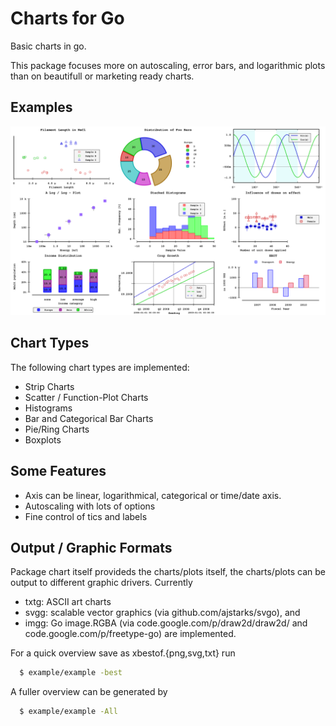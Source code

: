 
Charts for Go
=============

Basic charts in go.

This package focuses more on autoscaling, error bars,
and logarithmic plots than on beautifull or marketing
ready charts.

## Examples

![Some nice charts](https://github.com/vdobler/chart/raw/master/example/bestof.png)


## Chart Types

The following chart types are implemented:
* Strip Charts
* Scatter / Function-Plot Charts
* Histograms
* Bar and Categorical Bar Charts
* Pie/Ring Charts
* Boxplots

## Some Features
* Axis can be linear, logarithmical, categorical or time/date axis.
* Autoscaling with lots of options
* Fine control of tics and labels

## Output / Graphic Formats

Package chart itself provideds the charts/plots itself, the charts/plots
can be output to different graphic drivers.  Currently
* txtg: ASCII art charts
* svgg: scalable vector graphics (via github.com/ajstarks/svgo), and
* imgg: Go image.RGBA (via code.google.com/p/draw2d/draw2d/ and code.google.com/p/freetype-go) 
are implemented.

For a quick overview save as xbestof.{png,svg,txt} run
```bash
  $ example/example -best
```
A fuller overview can be generated by
```bash
  $ example/example -All
```



